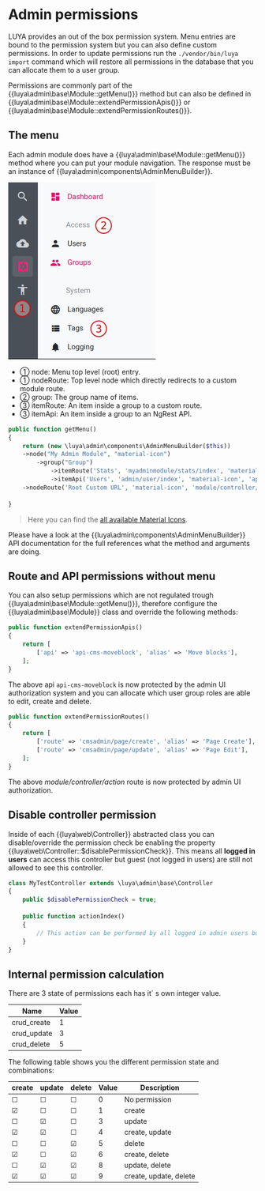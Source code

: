 # Admin permissions

LUYA provides an out of the box permission system. Menu entries are bound to the permission system but you can also define custom permissions. In order to update permissions run the `./vendor/bin/luya import` command which will restore all permissions in the database that you can allocate them to a user group.

Permissions are commonly part of the {{luya\admin\base\Module::getMenu()}} method but can also be defined in {{luya\admin\base\Module::extendPermissionApis()}} or {{luya\admin\base\Module::extendPermissionRoutes()}}.

## The menu

Each admin module does have a {{luya\admin\base\Module::getMenu()}} method where you can put your module navigation. The response must be an instance of {{luya\admin\components\AdminMenuBuilder}}.

![menu](https://raw.githubusercontent.com/luyadev/luya/master/docs/guide/img/admin-menu-structure.jpg "LUYA Menu")

+ ➀ node: Menu top level (root) entry.
+ ➀ nodeRoute: Top level node which directly redirects to a custom module route.
+ ➁ group: The group name of items.
+ ➂ itemRoute: An item inside a group to a custom route.
+ ➂ itemApi: An item inside a group to an NgRest API.

```php
public function getMenu()
{
    return (new \luya\admin\components\AdminMenuBuilder($this))
    ->node("My Admin Module", "material-icon")
        ->group("Group")
            ->itemRoute('Stats', 'myadminmodule/stats/index', 'material-icon') // An example for a custom route
            ->itemApi('Users', 'admin/user/index', 'material-icon', 'api-admin-user') // An example for en NgRest API
    ->nodeRoute('Root Custom URL', 'material-icon', 'module/controller/route');

}
```

> Here you can find the [all available Material Icons](https://material.io/icons/).

Please have a look at the {{luya\admin\components\AdminMenuBuilder}} API documentation for the full references what the method and arguments are doing.

## Route and API permissions without menu

You can also setup permissions which are not regulated trough {{luya\admin\base\Module::getMenu()}}, therefore configure the {{luya\admin\base\Module}} class and override the following methods:

```php
public function extendPermissionApis()
{
    return [
        ['api' => 'api-cms-moveblock', 'alias' => 'Move blocks'],
    ];
}
```

The above api `api-cms-moveblock` is now protected by the admin UI authorization system and you can allocate which user group roles are able to edit, create and delete.

```php
public function extendPermissionRoutes()
{
    return [
        ['route' => 'cmsadmin/page/create', 'alias' => 'Page Create'],
        ['route' => 'cmsadmin/page/update', 'alias' => 'Page Edit'],
    ];
}
```

The above *module/controller/action* route is now protected by admin UI authorization.


## Disable controller permission

Inside of each {{luya\web\Controller}} abstracted class you can disable/override the permission check be enabling the property {{luya\web\Controller::$disablePermissionCheck}}. This means all **logged in users** can access this controller but guest (not logged in users) are still not allowed to see this controller.

```php
class MyTestController extends \luya\admin\base\Controller
{
    public $disablePermissionCheck = true;
    
    public function actionIndex()
    {
        // This action can be performed by all logged in admin users but not guest users.
    }
}
```

## Internal permission calculation

There are 3 state of permissions each has it´ s own integer value.

|Name          |Value
|------        |----
|crud_create   |1
|crud_update   |3
|crud_delete   |5

The following table shows you the different permission state and combinations:

|create    |update    |delete    |Value         |Description
|---       |---       |---       |---           |----
|☐         |☐         |☐         |0             |No permission
|☑         |☐         |☐         |1             |create
|☐         |☑         |☐         |3             |update
|☑         |☑         |☐         |4             |create, update
|☐         |☐         |☑         |5             |delete
|☑         |☐         |☑         |6             |create, delete
|☐         |☑         |☑         |8             |update, delete
|☑         |☑         |☑         |9             |create, update, delete

